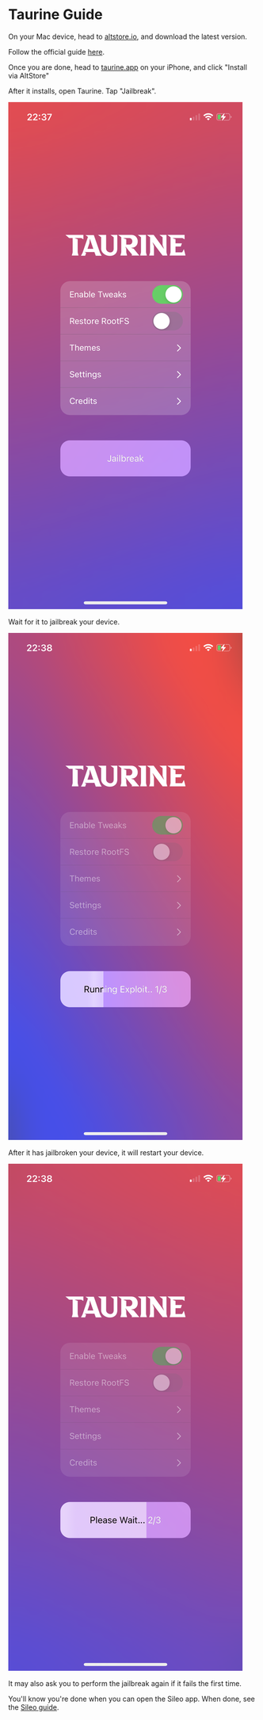 # Taurine Guide

On your Mac device, head to [altstore.io](https://altstore.io), and download the latest version.

Follow the official guide [here](https://faq.altstore.io/getting-started/how-to-install-altstore-macos).

Once you are done, head to [taurine.app](https://taurine.app/#download) on your iPhone, and click "Install via AltStore"

After it installs, open Taurine. Tap "Jailbreak".

![Taurine Home Screen](assets/t0.png)

Wait for it to jailbreak your device. 

![Taurine Loading 1/3](assets/t1.png)

After it has jailbroken your device, it will restart your device. 

![Taurine Loading 2/3](assets/t2.png)

It may also ask you to perform the jailbreak again if it fails the first time.

You'll know you're done when you can open the Sileo app. When done, see the [Sileo guide](sileo.md).